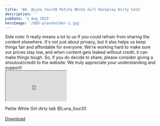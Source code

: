 ```yaml
---
title: '88. @Luna_four20 Petite White Girl Raceplay Dirty talk'
description: ''
pubDate: '1 Aug 2023'
heroImage: '/QOS-placeholder-1.jpg'
---
```

<div class="video_paragraph_header"> Side note: It really means a lot to us if you could refrain from sharing the content elsewhere. It's not just about privacy, but it also helps us keep things fair and affordable for everyone. We're working hard to make sure our prices stay low, and when content gets leaked without credit, it can make things tough. So, if you do decide to share, please consider giving a shoutout/credit to the website. We truly appreciate your understanding and support!</div>

<iframe src="https://drive.google.com/file/d/1ykM1gO2kCc9565GJfRSl_5W9_p-Z0FN7/preview" width="200" height="100" allow="autoplay" allowfullscreen="allowfullscreen"></iframe>

Petite White Girl dirty talk @Luna_four20
<br>
<br>
<a class="read_more" href="https://drive.google.com/file/d/1ykM1gO2kCc9565GJfRSl_5W9_p-Z0FN7/view?usp=sharing">Download</a>